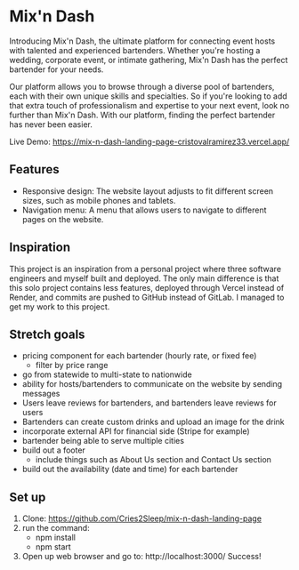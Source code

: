 # Mix'n Dash

Introducing Mix'n Dash, the ultimate platform for connecting event hosts with talented and 
experienced bartenders. Whether you're hosting a wedding, corporate event, or intimate gathering, Mix'n Dash has the perfect bartender for your needs.

Our platform allows you to browse through a diverse pool of bartenders, each with their own unique skills and 
specialties. So if you're looking to add that extra touch of professionalism and expertise to your next 
event, look no further than Mix'n Dash. With our platform, finding the perfect bartender has never been 
easier.

Live Demo: https://mix-n-dash-landing-page-cristovalramirez33.vercel.app/

## Features

- Responsive design: The website layout adjusts to fit different screen sizes, such as mobile phones and tablets.
- Navigation menu: A menu that allows users to navigate to different pages on the website.

## Inspiration

This project is an inspiration from a personal project where three software engineers and myself built and 
deployed. The only main difference is that this solo project contains less features, deployed through Vercel 
instead of Render, and commits are pushed to GitHub instead of GitLab. I managed to get my work to this 
project.

## Stretch goals

- pricing component for each bartender (hourly rate, or fixed fee)
  - filter by price range
- go from statewide to multi-state to nationwide
- ability for hosts/bartenders to communicate on the website by sending messages
- Users leave reviews for bartenders, and bartenders leave reviews for users
- Bartenders can create custom drinks and upload an image for the drink
- incorporate external API for financial side (Stripe for example)
- bartender being able to serve multiple cities
- build out a footer
  - include things such as About Us section and Contact Us section
- build out the availability (date and time) for each bartender

## Set up

1. Clone: https://github.com/Cries2Sleep/mix-n-dash-landing-page
2. run the command:
    - npm install
    - npm start
3. Open up web browser and go to: http://localhost:3000/
   Success!